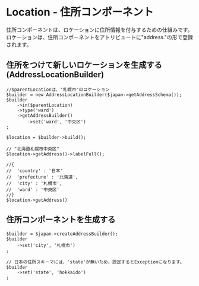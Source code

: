 Location - 住所コンポーネント
====

住所コンポーネントは、ロケーションに住所情報を付与するための仕組みです。 
ロケーションは、住所コンポーネントをアトリビュートに"address."の形で登録されます。 

住所をつけて新しいロケーションを生成する(AddressLocationBuilder)
----

	//$parentLocationは、"札幌市"のロケーション
	$builder = new AddressLocationBuilder($japan->getAddressSchema());
	$builder
		->in($parentLocation)
		->type('ward')
		->getAddressBuilder()
			->set('ward', '中央区')
	;

	$location = $builder->build();

	// "北海道札幌市中央区"
	$location->getAddress()->labelFull();

	//{
	//	'country' : '日本'
	//	'prefecture' : '北海道', 
	//	'city' : '札幌市',
	//	'ward' : '中央区'
	//}
	$location->getAddress()


住所コンポーネントを生成する
----
	
	$builder = $japan->createAddressBuilder();
	$builder
		->set('city', '札幌市')
	;

	// 日本の住所スキーマには、'state'が無いため、設定するとExceptionになります。
	$builder
		->set('state', 'hokkaido')
	;

